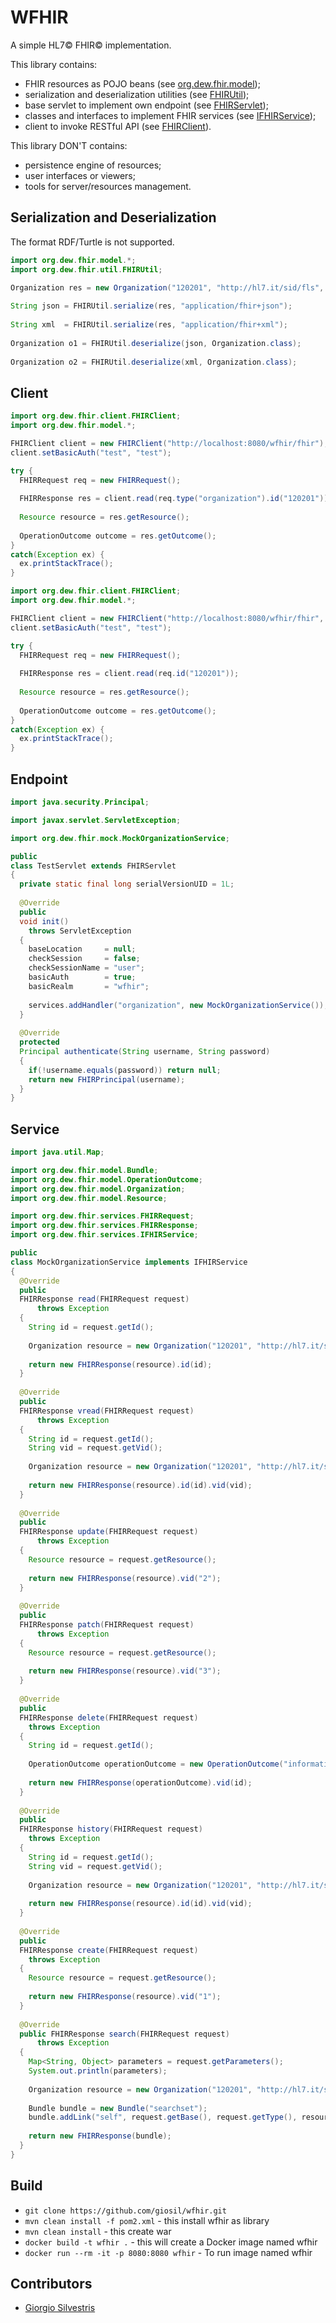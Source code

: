 # WFHIR

A simple HL7&copy; FHIR&copy; implementation.

This library contains:

- FHIR resources as POJO beans (see [org.dew.fhir.model](src/main/java/org/dew/fhir/model));
- serialization and deserialization utilities (see [FHIRUtil](src/main/java/org/dew/fhir/util/FHIRUtil.java));
- base servlet to implement own endpoint (see [FHIRServlet](src/main/java/org/dew/fhir/server/FHIRServlet.java));
- classes and interfaces to implement FHIR services (see [IFHIRService](src/main/java/org/dew/fhir/services/IFHIRService.java));
- client to invoke RESTful API (see [FHIRClient](src/main/java/org/dew/fhir/client/FHIRClient.java)).

This library DON'T contains:

- persistence engine of resources;
- user interfaces or viewers;
- tools for server/resources management.

## Serialization and Deserialization

The format RDF/Turtle is not supported.

```java
import org.dew.fhir.model.*;
import org.dew.fhir.util.FHIRUtil;

Organization res = new Organization("120201", "http://hl7.it/sid/fls", "120201", "ASL ROMA 1");
  
String json = FHIRUtil.serialize(res, "application/fhir+json");
  
String xml  = FHIRUtil.serialize(res, "application/fhir+xml");
  
Organization o1 = FHIRUtil.deserialize(json, Organization.class);
  
Organization o2 = FHIRUtil.deserialize(xml, Organization.class);
```

## Client

```java
import org.dew.fhir.client.FHIRClient;
import org.dew.fhir.model.*;

FHIRClient client = new FHIRClient("http://localhost:8080/wfhir/fhir");
client.setBasicAuth("test", "test");

try {
  FHIRRequest req = new FHIRRequest();
  
  FHIRResponse res = client.read(req.type("organization").id("120201"));
  
  Resource resource = res.getResource();
  
  OperationOutcome outcome = res.getOutcome();
}
catch(Exception ex) {
  ex.printStackTrace();
}
```

```java
import org.dew.fhir.client.FHIRClient;
import org.dew.fhir.model.*;

FHIRClient client = new FHIRClient("http://localhost:8080/wfhir/fhir", "organization");
client.setBasicAuth("test", "test");

try {
  FHIRRequest req = new FHIRRequest();
  
  FHIRResponse res = client.read(req.id("120201"));
  
  Resource resource = res.getResource();
  
  OperationOutcome outcome = res.getOutcome();
}
catch(Exception ex) {
  ex.printStackTrace();
}
```

## Endpoint

```java
import java.security.Principal;

import javax.servlet.ServletException;

import org.dew.fhir.mock.MockOrganizationService;

public 
class TestServlet extends FHIRServlet
{
  private static final long serialVersionUID = 1L;
  
  @Override
  public 
  void init() 
    throws ServletException 
  {
    baseLocation     = null;
    checkSession     = false;
    checkSessionName = "user";
    basicAuth        = true;
    basicRealm       = "wfhir";
    
    services.addHandler("organization", new MockOrganizationService());
  }
  
  @Override
  protected
  Principal authenticate(String username, String password)
  {
    if(!username.equals(password)) return null;
    return new FHIRPrincipal(username);
  }
}
```

## Service

```java
import java.util.Map;

import org.dew.fhir.model.Bundle;
import org.dew.fhir.model.OperationOutcome;
import org.dew.fhir.model.Organization;
import org.dew.fhir.model.Resource;

import org.dew.fhir.services.FHIRRequest;
import org.dew.fhir.services.FHIRResponse;
import org.dew.fhir.services.IFHIRService;

public 
class MockOrganizationService implements IFHIRService
{
  @Override
  public 
  FHIRResponse read(FHIRRequest request) 
      throws Exception 
  {
    String id = request.getId();
    
    Organization resource = new Organization("120201", "http://hl7.it/sid/fls", "120201", "ASL ROMA 1");
    
    return new FHIRResponse(resource).id(id);
  }
  
  @Override
  public 
  FHIRResponse vread(FHIRRequest request) 
      throws Exception 
  {
    String id = request.getId();
    String vid = request.getVid();
    
    Organization resource = new Organization("120201", "http://hl7.it/sid/fls", "120201", "ASL ROMA 1");
    
    return new FHIRResponse(resource).id(id).vid(vid);
  }
  
  @Override
  public 
  FHIRResponse update(FHIRRequest request) 
      throws Exception 
  {
    Resource resource = request.getResource();
    
    return new FHIRResponse(resource).vid("2");
  }
  
  @Override
  public 
  FHIRResponse patch(FHIRRequest request) 
      throws Exception 
  {
    Resource resource = request.getResource();
    
    return new FHIRResponse(resource).vid("3");
  }
  
  @Override
  public 
  FHIRResponse delete(FHIRRequest request) 
    throws Exception 
  {
    String id = request.getId();
    
    OperationOutcome operationOutcome = new OperationOutcome("information", "informational", "Success");
    
    return new FHIRResponse(operationOutcome).vid(id);
  }
  
  @Override
  public 
  FHIRResponse history(FHIRRequest request) 
    throws Exception 
  {
    String id = request.getId();
    String vid = request.getVid();
    
    Organization resource = new Organization("120201", "http://hl7.it/sid/fls", "120201", "ASL ROMA 1");
    
    return new FHIRResponse(resource).id(id).vid(vid);
  }
  
  @Override
  public 
  FHIRResponse create(FHIRRequest request) 
    throws Exception 
  {
    Resource resource = request.getResource();
    
    return new FHIRResponse(resource).vid("1");
  }
  
  @Override
  public FHIRResponse search(FHIRRequest request) 
      throws Exception 
  {
    Map<String, Object> parameters = request.getParameters();
    System.out.println(parameters);
    
    Organization resource = new Organization("120201", "http://hl7.it/sid/fls", "120201", "ASL ROMA 1");
    
    Bundle bundle = new Bundle("searchset");
    bundle.addLink("self", request.getBase(), request.getType(), resource);
    
    return new FHIRResponse(bundle);
  }
}
```

## Build

- `git clone https://github.com/giosil/wfhir.git`
- `mvn clean install -f pom2.xml` - this install wfhir as library
- `mvn clean install` - this create war
- `docker build -t wfhir .` - this will create a Docker image named wfhir
- `docker run --rm -it -p 8080:8080 wfhir` - To run image named wfhir

## Contributors

* [Giorgio Silvestris](https://github.com/giosil)
